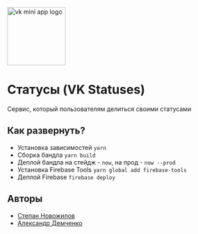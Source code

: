 <img width="134" src="https://vk.com/images/apps/mini_apps/vk_mini_apps_logo.svg" alt="vk mini app logo">

# Статусы (VK Statuses)
Сервис, который пользователям делиться своими статусами

## Как развернуть?
* Установка зависимостей `yarn`
* Сборка бандла `yarn build`
* Деплой бандла на стейдж - `now`, на прод - `now --prod`
* Установка Firebase Tools `yarn global add firebase-tools`
* Деплой Firebase `firebase deploy`

## Авторы
* [Степан Новожилов](https://vk.com/id182625786)
* [Александр Демченко](https://vk.com/id160558926)
